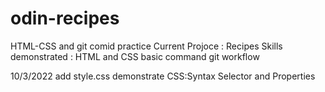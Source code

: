 # odin-recipes
HTML-CSS  and git comid practice
	Current Projoce : Recipes
	Skills demonstrated : HTML and CSS basic
			      command git workflow

10/3/2022 add style.css demonstrate CSS:Syntax Selector and Properties
